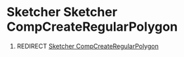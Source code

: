 # Sketcher Sketcher CompCreateRegularPolygon

1.  REDIRECT [Sketcher CompCreateRegularPolygon](Sketcher_CompCreateRegularPolygon.md)
